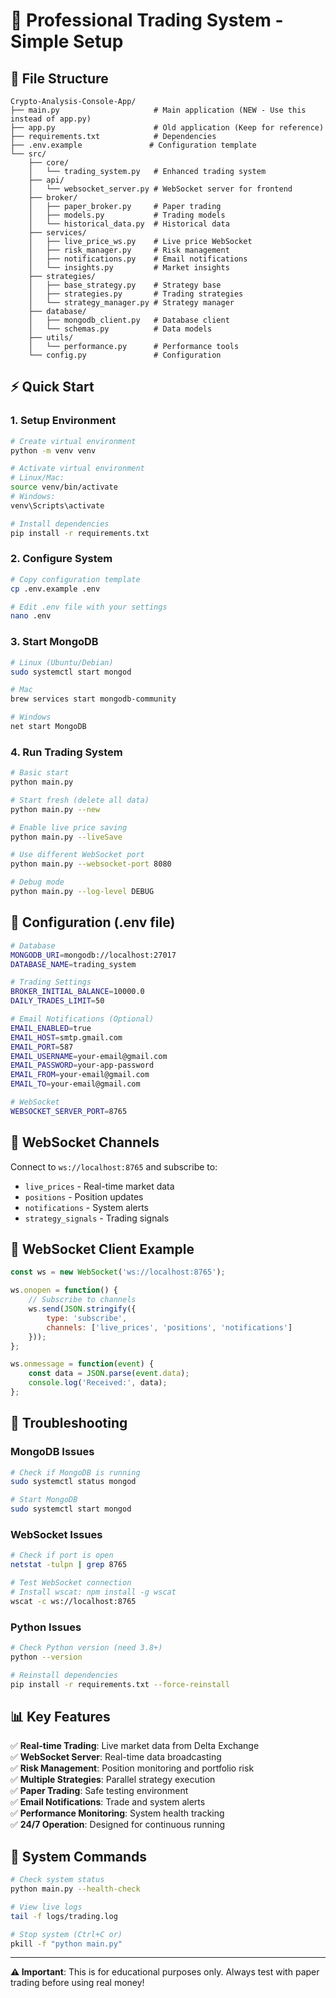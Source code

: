 # 🚀 Professional Trading System - Simple Setup

## 📁 File Structure
```
Crypto-Analysis-Console-App/
├── main.py                     # Main application (NEW - Use this instead of app.py)
├── app.py                      # Old application (Keep for reference)
├── requirements.txt            # Dependencies
├── .env.example               # Configuration template
└── src/
    ├── core/
    │   └── trading_system.py   # Enhanced trading system
    ├── api/
    │   └── websocket_server.py # WebSocket server for frontend
    ├── broker/
    │   ├── paper_broker.py     # Paper trading
    │   ├── models.py           # Trading models
    │   └── historical_data.py  # Historical data
    ├── services/
    │   ├── live_price_ws.py    # Live price WebSocket
    │   ├── risk_manager.py     # Risk management
    │   ├── notifications.py    # Email notifications
    │   └── insights.py         # Market insights
    ├── strategies/
    │   ├── base_strategy.py    # Strategy base
    │   ├── strategies.py       # Trading strategies
    │   └── strategy_manager.py # Strategy manager
    ├── database/
    │   ├── mongodb_client.py   # Database client
    │   └── schemas.py          # Data models
    ├── utils/
    │   └── performance.py      # Performance tools
    └── config.py               # Configuration
```

## ⚡ Quick Start

### 1. Setup Environment
```bash
# Create virtual environment
python -m venv venv

# Activate virtual environment
# Linux/Mac:
source venv/bin/activate
# Windows:
venv\Scripts\activate

# Install dependencies
pip install -r requirements.txt
```

### 2. Configure System
```bash
# Copy configuration template
cp .env.example .env

# Edit .env file with your settings
nano .env
```

### 3. Start MongoDB
```bash
# Linux (Ubuntu/Debian)
sudo systemctl start mongod

# Mac
brew services start mongodb-community

# Windows
net start MongoDB
```

### 4. Run Trading System
```bash
# Basic start
python main.py

# Start fresh (delete all data)
python main.py --new

# Enable live price saving
python main.py --liveSave

# Use different WebSocket port
python main.py --websocket-port 8080

# Debug mode
python main.py --log-level DEBUG
```

## 🔧 Configuration (.env file)

```bash
# Database
MONGODB_URI=mongodb://localhost:27017
DATABASE_NAME=trading_system

# Trading Settings
BROKER_INITIAL_BALANCE=10000.0
DAILY_TRADES_LIMIT=50

# Email Notifications (Optional)
EMAIL_ENABLED=true
EMAIL_HOST=smtp.gmail.com
EMAIL_PORT=587
EMAIL_USERNAME=your-email@gmail.com
EMAIL_PASSWORD=your-app-password
EMAIL_FROM=your-email@gmail.com
EMAIL_TO=your-email@gmail.com

# WebSocket
WEBSOCKET_SERVER_PORT=8765
```

## 📡 WebSocket Channels

Connect to `ws://localhost:8765` and subscribe to:

- `live_prices` - Real-time market data
- `positions` - Position updates
- `notifications` - System alerts
- `strategy_signals` - Trading signals

## 🔗 WebSocket Client Example

```javascript
const ws = new WebSocket('ws://localhost:8765');

ws.onopen = function() {
    // Subscribe to channels
    ws.send(JSON.stringify({
        type: 'subscribe',
        channels: ['live_prices', 'positions', 'notifications']
    }));
};

ws.onmessage = function(event) {
    const data = JSON.parse(event.data);
    console.log('Received:', data);
};
```

## 🚨 Troubleshooting

### MongoDB Issues
```bash
# Check if MongoDB is running
sudo systemctl status mongod

# Start MongoDB
sudo systemctl start mongod
```

### WebSocket Issues
```bash
# Check if port is open
netstat -tulpn | grep 8765

# Test WebSocket connection
# Install wscat: npm install -g wscat
wscat -c ws://localhost:8765
```

### Python Issues
```bash
# Check Python version (need 3.8+)
python --version

# Reinstall dependencies
pip install -r requirements.txt --force-reinstall
```

## 📊 Key Features

✅ **Real-time Trading**: Live market data from Delta Exchange  
✅ **WebSocket Server**: Real-time data broadcasting  
✅ **Risk Management**: Position monitoring and portfolio risk  
✅ **Multiple Strategies**: Parallel strategy execution  
✅ **Paper Trading**: Safe testing environment  
✅ **Email Notifications**: Trade and system alerts  
✅ **Performance Monitoring**: System health tracking  
✅ **24/7 Operation**: Designed for continuous running  

## 🔄 System Commands

```bash
# Check system status
python main.py --health-check

# View live logs
tail -f logs/trading.log

# Stop system (Ctrl+C or)
pkill -f "python main.py"
```

---
**⚠️ Important**: This is for educational purposes only. Always test with paper trading before using real money!